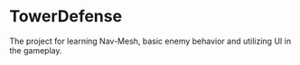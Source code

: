 # TowerDefense
The project for learning Nav-Mesh, basic enemy behavior and utilizing UI in the gameplay.
